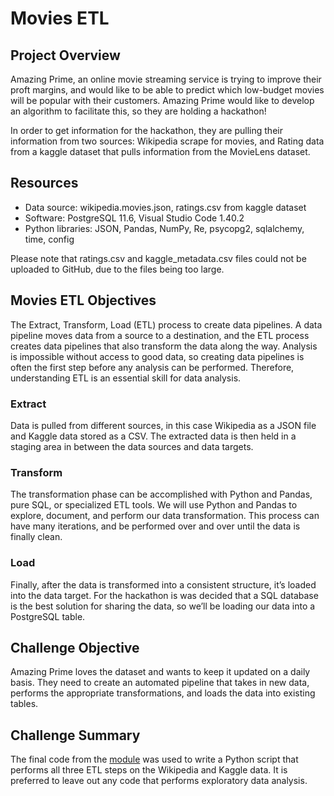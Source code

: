 # Movies ETL

## Project Overview
Amazing Prime, an online movie streaming service is trying to improve their proft margins, and would like to be able to predict which low-budget movies will be popular with their customers. Amazing Prime would like to develop an algorithm to facilitate this, so they are holding a hackathon!

In order to get information for the hackathon, they are pulling their information from two sources: Wikipedia scrape for movies, and Rating data from a kaggle dataset that pulls information from the MovieLens dataset.


## Resources
- Data source: wikipedia.movies.json, ratings.csv from kaggle dataset
- Software: PostgreSQL 11.6, Visual Studio Code 1.40.2
- Python libraries: JSON, Pandas, NumPy, Re, psycopg2, sqlalchemy, time, config

Please note that ratings.csv and kaggle_metadata.csv files could not be uploaded to GitHub, due to the files being too large. 

## Movies ETL Objectives
The Extract, Transform, Load (ETL) process to create data pipelines. A data pipeline moves data from a source to a destination, and the ETL process creates data pipelines that also transform the data along the way. Analysis is impossible without access to good data, so creating data pipelines is often the first step before any analysis can be performed. Therefore, understanding ETL is an essential skill for data analysis.

### Extract
Data is pulled from different sources, in this case Wikipedia as a JSON file and Kaggle data stored as a CSV. The extracted data is then held in a staging area in between the data sources and data targets. 

### Transform
The transformation phase can be accomplished with Python and Pandas, pure SQL, or specialized ETL tools. We will use Python and Pandas to explore, document, and perform our data transformation. This process can have many iterations, and be performed over and over until the data is finally clean. 

### Load
Finally, after the data is transformed into a consistent structure, it’s loaded into the data target. 
For the hackathon is was decided that a SQL database is the best solution for sharing the data, so we’ll be loading our data into a PostgreSQL table.

## Challenge Objective
Amazing Prime loves the dataset and wants to keep it updated on a daily basis. They need to create an automated pipeline that takes in new data, performs the appropriate transformations, and loads the data into existing tables.

## Challenge Summary
The final code from the [module](https://github.com/hillarykrumbholz/Movies_ETL/blob/master/Movies_ETL.ipynb) was used to write a Python script that performs all three ETL steps on the Wikipedia and Kaggle data. It is preferred to leave out any code that performs exploratory data analysis. 

